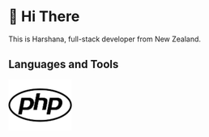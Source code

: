 # :wave: Hi There 

This is Harshana, full-stack developer from New Zealand.

## Languages and Tools

<!-- ![alt text](https://github.com/harshanajayarathna/harshanajayarathna/blob/main/assets/php.png) -->
<img src="https://github.com/harshanajayarathna/harshanajayarathna/blob/main/assets/php.png" width="125" />





<!--
**harshanajayarathna/harshanajayarathna** is a ✨ _special_ ✨ repository because its `README.md` (this file) appears on your GitHub profile.

Here are some ideas to get you started:

- 🔭 I’m currently working on ...
- 🌱 I’m currently learning ...
- 👯 I’m looking to collaborate on ...
- 🤔 I’m looking for help with ...
- 💬 Ask me about ...
- 📫 How to reach me: ...
- 😄 Pronouns: ...
- ⚡ Fun fact: ...
-->
